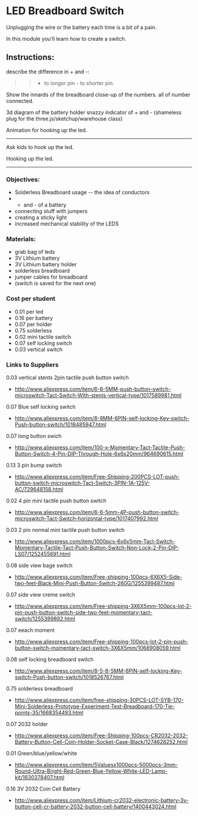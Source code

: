 LED Breadboard Switch
=========

Unplugging the wire or the battery each time is a bit of a pain.

In this module you'll learn how to create a switch.



## Instructions:

describe the difference in + and -: 

>> + to longer pin - to shorter pin.

Show the innards of the breadboard
close-up of the numbers.
all of number connected.

3d diagram of the battery holder
snazzy indicator of + and - (shameless plug for the three.js/sketchup/warehouse class)

Animation for hooking up the led.

--------

Ask kids to hook up the led.

Hooking up the led.

-----


### Objectives: 
* Solderless Breadboard usage -- the idea of conductors
* + and - of a battery
* connecting stuff with jumpers
* creating a sticky light
* increased mechanical stability of the LEDS



### Materials:
* grab bag of leds
* 3V Lithium battery
* 3V Lithium battery holder
* solderless breadboard
* jumper cables for breadboard
* (switch is saved for the next one)


### Cost per student
* 0.01 per led
* 0.16 per battery
* 0.07 per holder
* 0.75 solderless 
* 0.02 mini tactile switch
* 0.07 self locking switch
* 0.03 vertical switch

### Links to Suppliers



0.03 vertical stents 2pin tactile push button switch
* http://www.aliexpress.com/item/6-6-5MM-push-button-switch-microswitch-Tact-Switch-With-stents-vertical-type/1017589981.html

0.07 Blue self locking switch
* http://www.aliexpress.com/item/8-8MM-6PIN-self-locking-Key-switch-Push-button-switch/1018485947.html

0.07 long button swich 
* http://www.aliexpress.com/item/100-x-Momentary-Tact-Tactile-Push-Button-Switch-4-Pin-DIP-Through-Hole-6x6x20mm/964690615.html

0.13 3 pin bump switch
* http://www.aliexpress.com/item/Free-Shipping-200PCS-LOT-push-button-switch-microswitch-Tact-Switch-3PIN-1A-125V-AC/729648158.html

0.02 4 pin mini tactile push button switch  
* http://www.aliexpress.com/item/6-6-5mm-4P-push-button-switch-microswitch-Tact-Switch-horizontal-type/1017407992.html

0.03 2 pin normal mini tactile push button switch
* http://www.aliexpress.com/item/1000pcs-6x6x5mm-Tact-Switch-Momentary-Tactile-Tact-Push-Button-Switch-Non-Lock-2-Pin-DIP-LS07/1252455691.html

0.08 side view bage switch
* http://www.aliexpress.com/item/Free-shipping-100pcs-6X6X5-Side-two-feet-Black-Mini-Push-Button-Switch-260G/1255399487.html

0.07 side view creme switch
* http://www.aliexpress.com/item/Free-shipping-3X6X5mm-100pcs-lot-2-pin-push-button-switch-side-two-feet-momentary-tact-switch/1255399892.html

0.07 eeach moment
* http://www.aliexpress.com/item/Free-shipping-100pcs-lot-2-pin-push-button-switch-momentary-tact-switch-3X6X5mm/1068908059.html


0.08 self locking breadboard switch
* http://www.aliexpress.com/item/8-5-8-5MM-6PIN-self-locking-Key-switch-Push-button-switch/1018526767.html

0.75 solderless breadboard
* http://www.aliexpress.com/item/free-shipping-30PCS-LOT-SYB-170-Mini-Solderless-Prototype-Experiment-Test-Breadboard-170-Tie-points-35/1668354493.html

0.07 2032 holder
* http://www.aliexpress.com/item/Free-Shipping-100pcs-CR2032-2032-Battery-Button-Cell-Coin-Holder-Socket-Case-Black/1274628252.html

0.01 Green/blue/yellow/white

* http://www.aliexpress.com/item/5Valuesx1000pcs-5000pcs-3mm-Round-Ultra-Bright-Red-Green-Blue-Yellow-White-LED-Lamp-kit/1630378407.html


0.16 3V 2032 Coin Cell Battery

* http://www.aliexpress.com/item/Lithium-cr2032-electronic-battery-3v-button-cell-cr-battery-2032-button-cell-battery/1400443024.html
